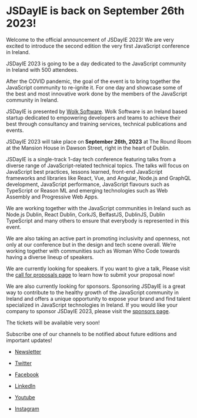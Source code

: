 # JSDayIE is back on September 26th 2023!

Welcome to the official announcement of JSDayIE 2023!
We are very excited to introduce the second edition the very first JavaScript conference in Ireland.

JSDayIE 2023 is going to be a day dedicated to the JavaScript community in Ireland with 500 attendees.

After the COVID pandemic, the goal of the event is to bring together the JavaScript community to re-ignite it. For one day and showcase some of the best and most innovative work done by the members of the JavaScript community in Ireland.

JSDayIE is presented by [Wolk Software](http://www.wolksoftware.com/). Wolk Software is an Ireland based startup dedicated to empowering developers and teams to achieve their best through consultancy and training services, technical publications and events.

JSDayIE 2023 will take place on **September 26th, 2023** at The Round Room at the Mansion House in Dawson Street, right in the heart of Dublin.

JSDayIE is a single-track 1-day tech conference featuring talks from a diverse range of JavaScript-related technical topics. The talks will focus on JavaScript best practices, lessons learned, front-end JavaScript frameworks and libraries like React, Vue, and Angular, Node.js and GraphQL development, JavaScript performance, JavaScript flavours such as TypeScript or Reason ML and emerging technologies such as Web Assembly and Progressive Web Apps.

We are working together with the JavaScript communities in Ireland such as Node.js Dublin, React Dublin, CorkJS, BelfastJS, DublinJS, Dublin TypeScript and many others to ensure that everybody is represented in this event.

We are also taking an active part in promoting inclusivity and openness, not only at our conference but in the design and tech scene overall. We’re working together with communities such as Woman Who Code towards having a diverse lineup of speakers.

We are currently looking for speakers. If you want to give a talk, Please visit the [call for proposals page](/call-for-proposals-details) to learn how to submit your proposal now!

We are also currently looking for sponsors. Sponsoring JSDayIE is a great way to contribute to the healthy growth of the JavaScript community in Ireland and offers a unique opportunity to expose your brand and find talent specialized in JavaScript technologies in Ireland. If you would like your company to sponsor JSDayIE 2023, please visit the [sponsors page](/sponsors).

The tickets will be available very soon!

Subscribe one of our channels to be notified about future editions and important updates!

- [Newsletter](/newsletter)

- [Twitter](https://twitter.com/JSDayIE)

- [Facebook](https://www.facebook.com/Jsdayie-336263463661254)

- [LinkedIn](https://www.linkedin.com/company/jsdayie)

- [Youtube](https://www.youtube.com/channel/UC6CFGCJjA9GsOwZehQjfarQ)

- [Instagram](https://www.instagram.com/jsdayie/)
